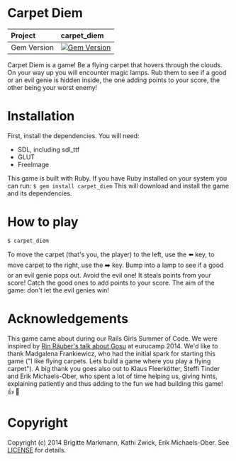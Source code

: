 Carpet Diem
===========

| Project         | carpet_diem
|:----------------|:--------------------------------------------------
| Gem Version     |[![Gem Version](https://badge.fury.io/rb/carpet_diem.svg)](http://badge.fury.io/rb/carpet_diem)

Carpet Diem is a game!
Be a flying carpet that hovers through the clouds. On your way up you will encounter magic lamps. Rub them to see if a good or an evil genie is hidden inside, the one adding points to your score, the other being your worst enemy!


# Installation
First, install the dependencies. You will need:
  * SDL, including sdl_ttf
  * GLUT
  * FreeImage

This game is built with Ruby. If you have Ruby installed on your system you can run:
`$ gem install carpet_diem`
This will download and install the game and its dependencies.

# How to play
`$ carpet_diem`

To move the carpet (that's you, the player) to the left, use the :arrow_left: key, to move carpet to the right, use the :arrow_right: key.
Bump into a lamp to see if a good or an evil genie pops out. Avoid the evil one! It steals points from your score! Catch the good ones to add points to your score.
The aim of the game: don't let the evil genies win!


# Acknowledgements
This game came about during our Rails Girls Summer of Code. We were inspired by [Rin Räuber's talk about Gosu](https://github.com/rin/eurucamp) at eurucamp 2014.
We'd like to thank Madgalena Frankiewicz, who had the initial spark for starting this game ("I like flying carpets. Lets build a game where you play a flying carpet"). A big thank you goes also out
to Klaus Fleerkötter, Steffi Tinder and Erik Michaels-Ober, who spent a lot of time helping us, giving hints, explaining patiently and thus adding to the fun we had building this game! :+1: :rose: 

# Copyright
Copyright (c) 2014 Brigitte Markmann, Kathi Zwick, Erik Michaels-Ober. See [LICENSE](https://github.com/RapidRailsGirls/carpet-diem/blob/master/LICENSE.md) for details.



